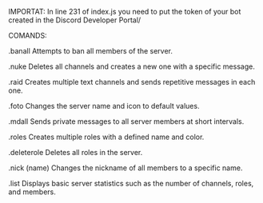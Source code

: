 IMPORTAT:
In line 231 of index.js you need to put the token of your bot created in the Discord Developer Portal/

COMANDS:

.banall
Attempts to ban all members of the server.

.nuke
Deletes all channels and creates a new one with a specific message.

.raid
Creates multiple text channels and sends repetitive messages in each one.

.foto
Changes the server name and icon to default values.

.mdall
Sends private messages to all server members at short intervals.

.roles
Creates multiple roles with a defined name and color.

.deleterole
Deletes all roles in the server.

.nick (name)
Changes the nickname of all members to a specific name.

.list
Displays basic server statistics such as the number of channels, roles, and members.

